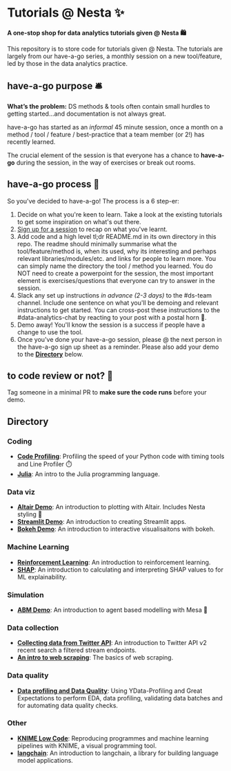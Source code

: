 # Tutorials @ Nesta ✨ 

**A one-stop shop for data analytics tutorials given @ Nesta 🛍️**

This repository is to store code for tutorials given @ Nesta. The tutorials are largely from our have-a-go series, a monthly session on a new tool/feature, led by those in the data analytics practice. 

## have-a-go purpose 🛎️ 

**What’s the problem:** DS methods & tools often contain small hurdles to getting started…and documentation is not always great. 

have-a-go has started as an *informal* 45 minute session, once a month on a method / tool / feature / best-practice that a team member (or 2!) has recently learned.

The crucial element of the session is that everyone has a chance to **have-a-go** during the session, in the way of exercises or break out rooms.   

## have-a-go process 🧰

So you've decided to have-a-go! The process is a 6 step-er:

1. Decide on what you're keen to learn. Take a look at the existing tutorials to get some inspiration on what's out there. 
2. [Sign up for a session](https://docs.google.com/document/d/1XoNQ9gSZ0xi8KM1DQVYtGe874cDet4iHUcU0w6wCvTI/edit?usp=gmail_thread) to recap on what you've learnt.   
3. Add code and a high level tl;dr README.md in its own directory in this repo. The readme should minimally summarise what the tool/feature/method is, when its used, why its interesting and perhaps relevant libraries/modules/etc. and links for people to learn more. You can simply name the directory the tool / method you learned. You do NOT need to create a powerpoint for the session, the most important element is exercises/questions that everyone can try to answer in the session. 
4. Slack any set up instructions _in advance (2-3 days)_ to the #ds-team channel. Include one sentence on what you'll be demoing and relevant instructions to get started. You can cross-post these instructions to the #data-analytics-chat by reacting to your post with a postal horn 📯. 
5. Demo away! You'll know the session is a success if people have a change to use the tool.  
6. Once you've done your have-a-go session, please @ the next person in the have-a-go sign up sheet as a reminder. Please also add your demo to the [**Directory**](https://github.com/nestauk/dap_tutorials#directory) below.  

## to code review or not? 🤔 

Tag someone in a minimal PR to **make sure the code runs** before your demo. 

## Directory

### Coding

- [**Code Profiling**](code_profiling/): Profiling the speed of your Python code with timing tools and Line Profiler ⏱️
- [**Julia**](julia/): An intro to the Julia programming language.

### Data viz

- [**Altair Demo**](altair_demo/): An introduction to plotting with Altair. Includes Nesta styling 💅
- [**Streamlit Demo**](streamlit_demo/): An introduction to creating Streamlit apps.
- [**Bokeh Demo**](bokeh_demo/): An introduction to interactive visualisaitons with bokeh.

### Machine Learning

- [**Reinforcement Learning**](reinforcement_learning/): An introduction to reinforcement learning.
- [**SHAP**](SHAP/): An introduction to calculating and interpreting SHAP values to for ML explainability.

### Simulation

- [**ABM Demo**](abm_demo/): An introduction to agent based modelling with Mesa 👾

### Data collection

- [**Collecting data from Twitter API**](/collect_twitter_data): An introduction to Twitter API v2 recent search a filtered stream endpoints.
- [**An intro to web scraping**](/intro_web_scraping): The basics of web scraping.

### Data quality
- [**Data profiling and Data Quality**](/data_quality): Using YData-Profiling and Great Expectations to perform EDA, data profiling, validating data batches and for automating data quality checks.

### Other

- [**KNIME Low Code**](knime_low_code/): Reproducing programmes and machine learning pipelines with KNIME, a visual programming tool.
- [**langchain**](langchain/): An introduction to langchain, a library for building language model applications. 
